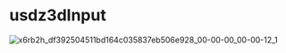 # usdz3dInput
![x6rb2h_df392504511bd164c035837eb506e928_00-00-00_00-00-12_1](https://user-images.githubusercontent.com/47984473/174621256-378f60cd-d14c-49a0-b364-4c834c9d182e.gif)
